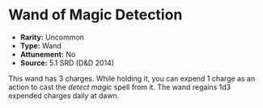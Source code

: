 # Wand of Magic Detection

- **Rarity:** Uncommon
- **Type:** Wand
- **Attunement:** No
- **Source:** 5.1 SRD (D&D 2014)

This wand has 3 charges. While holding it, you can expend 1 charge as an action to cast the _detect magic_ spell from it. The wand regains 1d3 expended charges daily at dawn.
